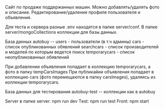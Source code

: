 Сайт по продаже поддержанных машин.
Можно добавлять/удалять фото и описание.
Редактирование/удаление профиля пользователя и объявления. 

Для теста и сервера разные .env находятся в папке server/conf.
В папке server/mongoCollections коллекции для базы данных.

База данных autobuy -- users - пользователи (в т.ч админы)
                      cars - список опубликованных обявлений
                      searchcars - список производителей и моделей по которым ведется поиск
                      temporarycars  - список неопубликованных обявлений

При добавлении объявления попадает в коллекцию temporarycars, а фото в папку tempCarsImages
При публикайии объявления попадает в коллекцию cars (фото перемещаются в папку сarsImages),
удаляясь из коллекции temporarycars.

База данных для тестирования autobuy-test -- коллекции как в autobuy

Server в папке server: npm run dev
Тest: npm run test
Front: npm start
